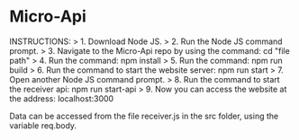 # Micro-Api

INSTRUCTIONS:
	> 1. Download Node JS.
	> 2. Run the Node JS command prompt.
	> 3. Navigate to the Micro-Api repo by using the command: cd "file path"
	> 4. Run the command: npm install
	> 5. Run the command: npm run build
	> 6. Run the command to start the website server: npm run start
	> 7. Open another Node JS command prompt.
	> 8. Run the command to start the receiver api: npm run start-api
	> 9. Now you can access the website at the address: localhost:3000

Data can be accessed from the file receiver.js in the src folder, using the variable req.body.
